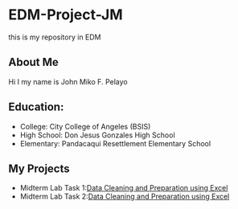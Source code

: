 # EDM-Project-JM
this is my repository in EDM
## About Me
Hi I my name is John Miko F. Pelayo
## Education:
- College: City College of Angeles (BSIS)
- High School: Don Jesus Gonzales High School
- Elementary: Pandacaqui Resettlement Elementary School
## My Projects
- Midterm Lab Task 1:[Data Cleaning and Preparation using Excel](Midterm%20Task%201/task1.md)
- Midterm Lab Task 2:[Data Cleaning and Preparation using Excel](Midterm%20Task%201/task1.md)
